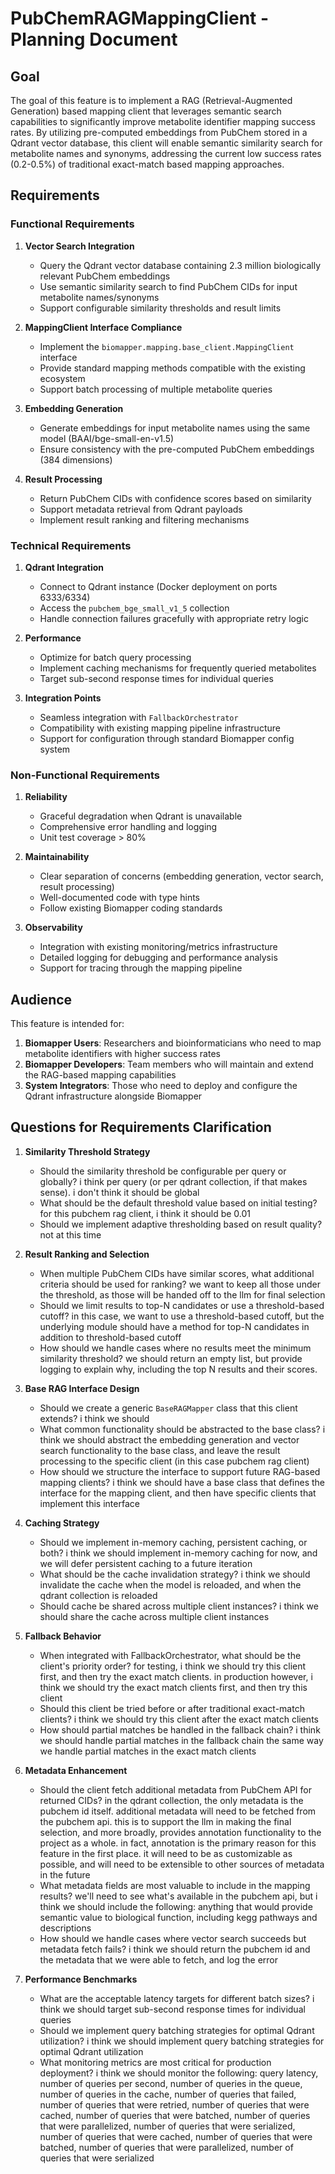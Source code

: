# PubChemRAGMappingClient - Planning Document

## Goal

The goal of this feature is to implement a RAG (Retrieval-Augmented Generation) based mapping client that leverages semantic search capabilities to significantly improve metabolite identifier mapping success rates. By utilizing pre-computed embeddings from PubChem stored in a Qdrant vector database, this client will enable semantic similarity search for metabolite names and synonyms, addressing the current low success rates (0.2-0.5%) of traditional exact-match based mapping approaches.

## Requirements

### Functional Requirements

1. **Vector Search Integration**
   - Query the Qdrant vector database containing 2.3 million biologically relevant PubChem embeddings
   - Use semantic similarity search to find PubChem CIDs for input metabolite names/synonyms
   - Support configurable similarity thresholds and result limits

2. **MappingClient Interface Compliance**
   - Implement the `biomapper.mapping.base_client.MappingClient` interface
   - Provide standard mapping methods compatible with the existing ecosystem
   - Support batch processing of multiple metabolite queries

3. **Embedding Generation**
   - Generate embeddings for input metabolite names using the same model (BAAI/bge-small-en-v1.5)
   - Ensure consistency with the pre-computed PubChem embeddings (384 dimensions)

4. **Result Processing**
   - Return PubChem CIDs with confidence scores based on similarity
   - Support metadata retrieval from Qdrant payloads
   - Implement result ranking and filtering mechanisms

### Technical Requirements

1. **Qdrant Integration**
   - Connect to Qdrant instance (Docker deployment on ports 6333/6334)
   - Access the `pubchem_bge_small_v1_5` collection
   - Handle connection failures gracefully with appropriate retry logic

2. **Performance**
   - Optimize for batch query processing
   - Implement caching mechanisms for frequently queried metabolites
   - Target sub-second response times for individual queries

3. **Integration Points**
   - Seamless integration with `FallbackOrchestrator`
   - Compatibility with existing mapping pipeline infrastructure
   - Support for configuration through standard Biomapper config system

### Non-Functional Requirements

1. **Reliability**
   - Graceful degradation when Qdrant is unavailable
   - Comprehensive error handling and logging
   - Unit test coverage > 80%

2. **Maintainability**
   - Clear separation of concerns (embedding generation, vector search, result processing)
   - Well-documented code with type hints
   - Follow existing Biomapper coding standards

3. **Observability**
   - Integration with existing monitoring/metrics infrastructure
   - Detailed logging for debugging and performance analysis
   - Support for tracing through the mapping pipeline

## Audience

This feature is intended for:

1. **Biomapper Users**: Researchers and bioinformaticians who need to map metabolite identifiers with higher success rates
2. **Biomapper Developers**: Team members who will maintain and extend the RAG-based mapping capabilities
3. **System Integrators**: Those who need to deploy and configure the Qdrant infrastructure alongside Biomapper

## Questions for Requirements Clarification

1. **Similarity Threshold Strategy**
   - Should the similarity threshold be configurable per query or globally?
   i think per query (or per qdrant collection, if that makes sense). i don't think it should be global
   - What should be the default threshold value based on initial testing?
   for this pubchem rag client, i think it should be 0.01
   - Should we implement adaptive thresholding based on result quality?
   not at this time

2. **Result Ranking and Selection**
   - When multiple PubChem CIDs have similar scores, what additional criteria should be used for ranking?
   we want to keep all those under the threshold, as those will be handed off to the llm for final selection
   - Should we limit results to top-N candidates or use a threshold-based cutoff?
   in this case, we want to use a threshold-based cutoff, but the underlying module should have a method for top-N candidates in addition to threshold-based cutoff
   - How should we handle cases where no results meet the minimum similarity threshold?
   we should return an empty list, but provide logging to explain why, including the top N results and their scores.

3. **Base RAG Interface Design**
   - Should we create a generic `BaseRAGMapper` class that this client extends?
   i think we should
   - What common functionality should be abstracted to the base class?
   i think we should abstract the embedding generation and vector search functionality to the base class, and leave the result processing to the specific client (in this case pubchem rag client)
   - How should we structure the interface to support future RAG-based mapping clients?
   i think we should have a base class that defines the interface for the mapping client, and then have specific clients that implement this interface

4. **Caching Strategy**
   - Should we implement in-memory caching, persistent caching, or both?
   i think we should implement in-memory caching for now, and we will defer persistent caching to a future iteration
   - What should be the cache invalidation strategy?
   i think we should invalidate the cache when the model is reloaded, and when the qdrant collection is reloaded
   - Should cache be shared across multiple client instances?
   i think we should share the cache across multiple client instances

5. **Fallback Behavior**
   - When integrated with FallbackOrchestrator, what should be the client's priority order?
   for testing, i think we should try this client first, and then try the exact match clients. in production however, i think we should try the exact match clients first, and then try this client
   - Should this client be tried before or after traditional exact-match clients?
   i think we should try this client after the exact match clients
   - How should partial matches be handled in the fallback chain?
   i think we should handle partial matches in the fallback chain the same way we handle partial matches in the exact match clients

6. **Metadata Enhancement**
   - Should the client fetch additional metadata from PubChem API for returned CIDs?
   in the qdrant collection, the only metadata is the pubchem id itself. additional metadata will need to be fetched from the pubchem api. this is to support the llm in making the final selection, and more broadly, provides annotation functionality to the project as a whole. in fact, annotation is the primary reason for this feature in the first place. it will need to be as customizable as possible, and will need to be extensible to other sources of metadata in the future
   - What metadata fields are most valuable to include in the mapping results?
   we'll need to see what's available in the pubchem api, but i think we should include the following: anything that would provide semantic value to biological function, including kegg pathways and descriptions
   - How should we handle cases where vector search succeeds but metadata fetch fails?
   i think we should return the pubchem id and the metadata that we were able to fetch, and log the error

7. **Performance Benchmarks**
   - What are the acceptable latency targets for different batch sizes?
   i think we should target sub-second response times for individual queries
   - Should we implement query batching strategies for optimal Qdrant utilization?
   i think we should implement query batching strategies for optimal Qdrant utilization
   - What monitoring metrics are most critical for production deployment?
   i think we should monitor the following: query latency, number of queries per second, number of queries in the queue, number of queries in the cache, number of queries that failed, number of queries that were retried, number of queries that were cached, number of queries that were batched, number of queries that were parallelized, number of queries that were serialized, number of queries that were cached, number of queries that were batched, number of queries that were parallelized, number of queries that were serialized